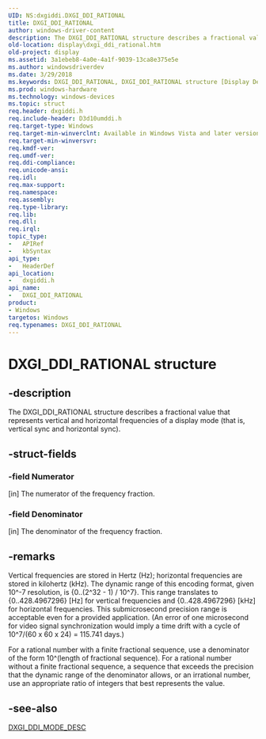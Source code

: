 ```yaml
---
UID: NS:dxgiddi.DXGI_DDI_RATIONAL
title: DXGI_DDI_RATIONAL
author: windows-driver-content
description: The DXGI_DDI_RATIONAL structure describes a fractional value that represents vertical and horizontal frequencies of a display mode (that is, vertical sync and horizontal sync).
old-location: display\dxgi_ddi_rational.htm
old-project: display
ms.assetid: 3a1ebeb8-4a0e-4a1f-9039-13ca8e375e5e
ms.author: windowsdriverdev
ms.date: 3/29/2018
ms.keywords: DXGI_DDI_RATIONAL, DXGI_DDI_RATIONAL structure [Display Devices], UMDisplayDriver_Dx10param_Structs_ef68ce24-ab05-45db-9b37-02367bbba7f4.xml, display.dxgi_ddi_rational, dxgiddi/DXGI_DDI_RATIONAL
ms.prod: windows-hardware
ms.technology: windows-devices
ms.topic: struct
req.header: dxgiddi.h
req.include-header: D3d10umddi.h
req.target-type: Windows
req.target-min-winverclnt: Available in Windows Vista and later versions of the Windows operating systems.
req.target-min-winversvr: 
req.kmdf-ver: 
req.umdf-ver: 
req.ddi-compliance: 
req.unicode-ansi: 
req.idl: 
req.max-support: 
req.namespace: 
req.assembly: 
req.type-library: 
req.lib: 
req.dll: 
req.irql: 
topic_type:
-	APIRef
-	kbSyntax
api_type:
-	HeaderDef
api_location:
-	dxgiddi.h
api_name:
-	DXGI_DDI_RATIONAL
product:
- Windows
targetos: Windows
req.typenames: DXGI_DDI_RATIONAL
---
```


# DXGI_DDI_RATIONAL structure


## -description


The DXGI_DDI_RATIONAL structure describes a fractional value that represents vertical and horizontal frequencies of a display mode (that is, vertical sync and horizontal sync). 


## -struct-fields




### -field Numerator

[in] The numerator of the frequency fraction.


### -field Denominator

[in] The denominator of the frequency fraction.


## -remarks



Vertical frequencies are stored in Hertz (Hz); horizontal frequencies are stored in kilohertz (kHz). The dynamic range of this encoding format, given 10^-7 resolution, is {0..(2^32 - 1) / 10^7}. This range translates to {0..428.4967296} [Hz] for vertical frequencies and {0..428.4967296} [kHz] for horizontal frequencies. This submicrosecond precision range is acceptable even for a provided application. (An error of one microsecond for video signal synchronization would imply a time drift with a cycle of 10^7/(60 x 60 x 24) = 115.741 days.)

For a rational number with a finite fractional sequence, use a denominator of the form 10^(length of fractional sequence). For a rational number without a finite fractional sequence, a sequence that exceeds the precision that the dynamic range of the denominator allows, or an irrational number, use an appropriate ratio of integers that best represents the value.




## -see-also




<a href="https://msdn.microsoft.com/library/windows/hardware/ff557499">DXGI_DDI_MODE_DESC</a>
 

 

